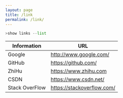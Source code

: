 ```yaml
---
layout: page
title: /link
permalink: /link/
---
```

```Python
>show links --list
```

| **Information** | URL                        |
| --------------- | -------------------------- |
| Google          | <http://www.google.com/>   |
| GitHub          | https://github.com/        |
| ZhiHu           | https://www.zhihu.com      |
| CSDN            | https://www.csdn.net/      |
| Stack OverFlow  | https://stackoverflow.com/ |

